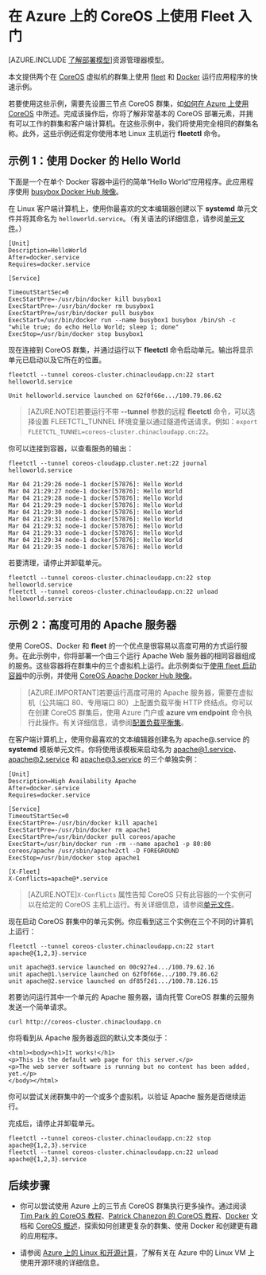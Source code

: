 <properties
	pageTitle="在 CoreOS 上开始使用 Fleet | Windows Azure"
	description="提供使用经典部署模型在 Azure 上创建的 CoreOS Linux 虚拟机上使用 Fleet 和 Docker 的基本示例。"
	services="virtual-machines"
	documentationCenter=""
	authors="dlepow"
	manager="timlt"
	editor=""
	tags="azure-service-management"/>

<tags
	ms.service="virtual-machines"
	ms.date="08/03/2015"
	wacn.date="12/17/2015"/>

# 在 Azure 上的 CoreOS 上使用 Fleet 入门

[AZURE.INCLUDE [了解部署模型](../includes/learn-about-deployment-models-classic-include.md)]资源管理器模型。


本文提供两个在 [CoreOS] 虚拟机的群集上使用 [fleet](https://github.com/coreos/fleet) 和 [Docker](https://www.docker.com/) 运行应用程序的快速示例。

若要使用这些示例，需要先设置三节点 CoreOS 群集，如[如何在 Azure 上使用 CoreOS] 中所述。完成该操作后，你将了解非常基本的 CoreOS 部署元素，并拥有可以工作的群集和客户端计算机。在这些示例中，我们将使用完全相同的群集名称。此外，这些示例还假定你使用本地 Linux 主机运行 **fleetctl** 命令。

## <a id='simple'>示例 1：使用 Docker 的 Hello World</a>

下面是一个在单个 Docker 容器中运行的简单“Hello World”应用程序。此应用程序使用 [busybox Docker Hub 映像]。

在 Linux 客户端计算机上，使用你最喜欢的文本编辑器创建以下 **systemd** 单元文件并将其命名为 `helloworld.service`。（有关语法的详细信息，请参阅[单元文件]。）

	[Unit]
	Description=HelloWorld
	After=docker.service
	Requires=docker.service
	
	[Service]
	
	TimeoutStartSec=0
	ExecStartPre=-/usr/bin/docker kill busybox1
	ExecStartPre=-/usr/bin/docker rm busybox1
	ExecStartPre=/usr/bin/docker pull busybox
	ExecStart=/usr/bin/docker run --name busybox1 busybox /bin/sh -c "while true; do echo Hello World; sleep 1; done"
	ExecStop=/usr/bin/docker stop busybox1

现在连接到 CoreOS 群集，并通过运行以下 **fleetctl** 命令启动单元。输出将显示单元已启动以及它所在的位置。

	fleetctl --tunnel coreos-cluster.chinacloudapp.cn:22 start helloworld.service
	
	Unit helloworld.service launched on 62f0f66e.../100.79.86.62

>[AZURE.NOTE]若要运行不带 **--tunnel** 参数的远程 **fleetctl** 命令，可以选择设置 FLEETCTL\_TUNNEL 环境变量以通过隧道传送请求。例如：`export FLEETCTL_TUNNEL=coreos-cluster.chinacloudapp.cn:22`。


你可以连接到容器，以查看服务的输出：

	fleetctl --tunnel coreos-cloudapp.cluster.net:22 journal helloworld.service
	
	Mar 04 21:29:26 node-1 docker[57876]: Hello World
	Mar 04 21:29:27 node-1 docker[57876]: Hello World
	Mar 04 21:29:28 node-1 docker[57876]: Hello World
	Mar 04 21:29:29 node-1 docker[57876]: Hello World
	Mar 04 21:29:30 node-1 docker[57876]: Hello World
	Mar 04 21:29:31 node-1 docker[57876]: Hello World
	Mar 04 21:29:32 node-1 docker[57876]: Hello World
	Mar 04 21:29:33 node-1 docker[57876]: Hello World
	Mar 04 21:29:34 node-1 docker[57876]: Hello World
	Mar 04 21:29:35 node-1 docker[57876]: Hello World

若要清理，请停止并卸载单元。

	fleetctl --tunnel coreos-cluster.chinacloudapp.cn:22 stop helloworld.service
	fleetctl --tunnel coreos-cluster.chinacloudapp.cn:22 unload helloworld.service


## <a id='highavail'>示例 2：高度可用的 Apache 服务器</a>

使用 CoreOS、Docker 和 **fleet** 的一个优点是很容易以高度可用的方式运行服务。在此示例中，你将部署一个由三个运行 Apache Web 服务器的相同容器组成的服务。这些容器将在群集中的三个虚拟机上运行。此示例类似于[使用 fleet 启动容器]中的示例，并使用 [CoreOS Apache Docker Hub 映像]。

>[AZURE.IMPORTANT]若要运行高度可用的 Apache 服务器，需要在虚拟机（公共端口 80、专用端口 80）上配置负载平衡 HTTP 终结点。你可以在创建 CoreOS 群集后，使用 Azure 门户或 **azure vm endpoint** 命令执行此操作。有关详细信息，请参阅[配置负载平衡集]。

在客户端计算机上，使用你最喜欢的文本编辑器创建名为 apache@.service 的 **systemd** 模板单元文件。你将使用该模板来启动名为 apache@1.service、apache@2.service 和 apache@3.service 的三个单独实例：

	[Unit]
	Description=High Availability Apache
	After=docker.service
	Requires=docker.service
	
	[Service]
	TimeoutStartSec=0
	ExecStartPre=-/usr/bin/docker kill apache1
	ExecStartPre=-/usr/bin/docker rm apache1
	ExecStartPre=/usr/bin/docker pull coreos/apache
	ExecStart=/usr/bin/docker run -rm --name apache1 -p 80:80 coreos/apache /usr/sbin/apache2ctl -D FOREGROUND
	ExecStop=/usr/bin/docker stop apache1
	
	[X-Fleet]
	X-Conflicts=apache@*.service

>[AZURE.NOTE]`X-Conflicts` 属性告知 CoreOS 只有此容器的一个实例可以在给定的 CoreOS 主机上运行。有关详细信息，请参阅[单元文件]。

现在启动 CoreOS 群集中的单元实例。你应看到这三个实例在三个不同的计算机上运行：

	fleetctl --tunnel coreos-cluster.chinacloudapp.cn:22 start apache@{1,2,3}.service
	
	unit apache@3.service launched on 00c927e4.../100.79.62.16
	unit apache@1.\service launched on 62f0f66e.../100.79.86.62
	unit apache@2.service launched on df85f2d1.../100.78.126.15

若要访问运行其中一个单元的 Apache 服务器，请向托管 CoreOS 群集的云服务发送一个简单请求。

`curl http://coreos-cluster.chinacloudapp.cn`

你将看到从 Apache 服务器返回的默认文本类似于：


	<html><body><h1>It works!</h1>
	<p>This is the default web page for this server.</p>
	<p>The web server software is running but no content has been added, yet.</p>
	</body></html>


你可以尝试关闭群集中的一个或多个虚拟机，以验证 Apache 服务是否继续运行。

完成后，请停止并卸载单元。


	fleetctl --tunnel coreos-cluster.chinacloudapp.cn:22 stop apache@{1,2,3}.service
	fleetctl --tunnel coreos-cluster.chinacloudapp.cn:22 unload apache@{1,2,3}.service

## 后续步骤

* 你可以尝试使用 Azure 上的三节点 CoreOS 群集执行更多操作。通过阅读 [Tim Park 的 CoreOS 教程]、[Patrick Chanezon 的 CoreOS 教程]、[Docker] 文档和 [CoreOS 概述]，探索如何创建更复杂的群集、使用 Docker 和创建更有趣的应用程序。

* 请参阅 [Azure 上的 Linux 和开源计算]，了解有关在 Azure 中的 Linux VM 上使用开源环境的详细信息。

<!--Link references-->
[Azure Command-Line Interface (Azure)]: /documentation/articles/xplat-cli
[CoreOS]: https://coreos.com/
[CoreOS 概述]: https://coreos.com/using-coreos/
[CoreOS with Azure]: https://coreos.com/docs/running-coreos/cloud-providers/azure/
[Tim Park 的 CoreOS 教程]: https://github.com/timfpark/coreos-azure
[Patrick Chanezon 的 CoreOS 教程]: https://github.com/chanezon/azure-linux/tree/master/coreos/cloud-init
[Docker]: http://docker.io
[YAML]: http://yaml.org/
[如何在 Azure 上使用 CoreOS]: /documentation/articles/virtual-machines-linux-coreos-how-to
[配置负载平衡集]: https://msdn.microsoft.com/zh-CN/library/azure/dn655055.aspx
[使用 fleet 启动容器]: https://coreos.com/docs/launching-containers/launching/launching-containers-fleet/
[单元文件]: https://coreos.com/docs/launching-containers/launching/fleet-unit-files/
[busybox Docker Hub 映像]: https://registry.hub.docker.com/_/busybox/
[CoreOS Apache Docker Hub 映像]: https://registry.hub.docker.com/u/coreos/apache/
[Azure 上的 Linux 和开源计算]: /documentation/articles/virtual-machines-linux-opensource

<!---HONumber=Mooncake_1207_2015-->